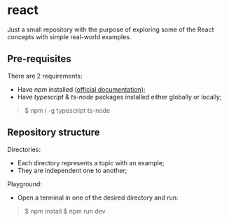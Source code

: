 # react
Just a small repository with the purpose of exploring some of the React concepts with simple real-world examples.

## Pre-requisites
There are 2 requirements:
- Have *npm* installed ([official documentation](https://docs.npmjs.com/downloading-and-installing-node-js-and-npm#using-a-node-installer-to-install-nodejs-and-npm));
- Have *typescript* & *ts-node* packages installed either globally or locally;
> $ npm i -g typescript ts-node

## Repository structure
Directories:
  - Each directory represents a topic with an example;
  - They are independent one to another;

Playground:
  - Open a terminal in one of the desired directory and run:
  > $ npm install
  > $ npm run dev